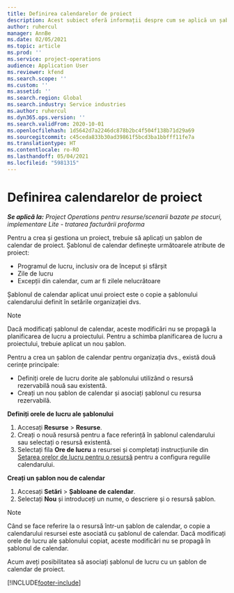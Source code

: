 ```yaml
---
title: Definirea calendarelor de proiect
description: Acest subiect oferă informații despre cum se aplică un șablon de calendar unui proiect pentru a urmări planificarea proiectului.
author: ruhercul
manager: AnnBe
ms.date: 02/05/2021
ms.topic: article
ms.prod: ''
ms.service: project-operations
audience: Application User
ms.reviewer: kfend
ms.search.scope: ''
ms.custom: ''
ms.assetid: ''
ms.search.region: Global
ms.search.industry: Service industries
ms.author: ruhercul
ms.dyn365.ops.version: ''
ms.search.validFrom: 2020-10-01
ms.openlocfilehash: 1d5642d7a2246dc878b2bc4f504f138b71d29a69
ms.sourcegitcommit: c45ceda833b30ad39861f5bcd3ba1bbfff11fe7a
ms.translationtype: HT
ms.contentlocale: ro-RO
ms.lasthandoff: 05/04/2021
ms.locfileid: "5981315"
---
```

# <a name="define-project-calendars"></a>Definirea calendarelor de proiect

_**Se aplică la:** Project Operations pentru resurse/scenarii bazate pe stocuri, implementare Lite - tratarea facturării proforma_

Pentru a crea și gestiona un proiect, trebuie să aplicați un șablon de calendar de proiect. Șablonul de calendar definește următoarele atribute de proiect:

- Programul de lucru, inclusiv ora de început și sfârșit
- Zile de lucru
- Excepții din calendar, cum ar fi zilele nelucrătoare

Șablonul de calendar aplicat unui proiect este o copie a șablonului calendarului definit în setările organizației dvs.

> [!NOTE]
> Dacă modificați șablonul de calendar, aceste modificări nu se propagă la planificarea de lucru a proiectului. Pentru a schimba planificarea de lucru a proiectului, trebuie aplicat un nou șablon.

Pentru a crea un șablon de calendar pentru organizația dvs., există două cerințe principale:

- Definiți orele de lucru dorite ale șablonului utilizând o resursă rezervabilă nouă sau existentă.
- Creați un nou șablon de calendar și asociați șablonul cu resursa rezervabilă.

**Definiți orele de lucru ale șablonului**

1. Accesați **Resurse** \> **Resurse**.
2. Creați o nouă resursă pentru a face referință în șablonul calendarului sau selectați o resursă existentă.
3. Selectați fila **Ore de lucru** a resursei și completați instrucțiunile din [Setarea orelor de lucru pentru o resursă](https://docs.microsoft.com/dynamics365/field-service/set-work-hours-resource) pentru a configura regulile calendarului.

**Creați un șablon nou de calendar**

1. Accesați **Setări** \> **Șabloane de calendar**.
2. Selectați **Nou** și introduceți un nume, o descriere și o resursă șablon.

> [!NOTE]
> Când se face referire la o resursă într-un șablon de calendar, o copie a calendarului resursei este asociată cu șablonul de calendar. Dacă modificați orele de lucru ale șablonului copiat, aceste modificări nu se propagă în șablonul de calendar.

Acum aveți posibilitatea să asociați șablonul de lucru cu un șablon de calendar de proiect.


[!INCLUDE[footer-include](../includes/footer-banner.md)]

